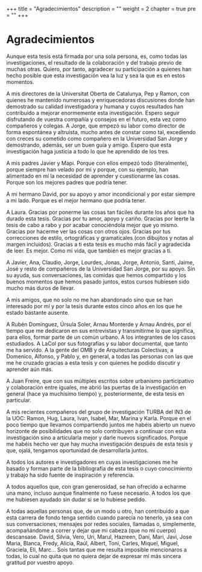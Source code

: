 +++
title = "Agradecimientos"
description = ""
weight = 2
chapter = true
pre = ""
+++

# Agradecimientos

Aunque esta tesis está firmada por una sola persona, es, como todas las investigaciones, el resultado de la colaboración y del trabajo previo de muchas otras. Quiero, por tanto, agradecer su participación a quienes han hecho posible que esta investigación vea la luz y sea la que es en estos momentos.

A mis directores de la Universitat Oberta de Catalunya, Pep y Ramon, con quienes he mantenido numerosas y enriquecedoras discusiones donde han demostrado su calidad investigadora y humana y cuyos resultados han contribuido a mejorar enormemente esta investigación. Espero seguir disfrutando de vuestra compañía y consejos en el futuro, esta vez como compañeros y colegas. A Jorge, que empezó su labor como director de forma espontánea y altruista, mucho antes de constar como tal, excediendo con creces su cometido como compañero en la Universidad San Jorge y demostrando, además, ser un buen guía y amigo. Espero que esta investigación haga justicia a todo lo que he aprendido de los tres.

A mis padres Javier y Mapi. Porque con ellos empezó todo (literalmente), porque siempre han velado por mi y porque, con su ejemplo, han alimentado en mí la necesidad de aprender y cuestionarme las cosas. Porque son los mejores padres que podría tener.

A mi hermano David, por su apoyo y amor incondicional y por estar siempre a mi lado. Porque es el mejor hermano que podría tener.

A Laura. Gracias por ponerme las cosas tan fáciles durante los años que ha durado esta tesis. Gracias por tu amor, apoyo y cariño. Gracias por leerte la tesis de cabo a rabo y por acabar conociéndola mejor que yo mismo. Gracias por hacerme ver las cosas con otros ojos. Gracias por tus correcciones de estilo, ortográficas y gramaticales (con dibujitos y notas al margen incluidos). Gracias a ti esta tesis es mucho más fácil y agradecida de leer. Es mejor. Como mi vida, que también es mejor gracias a ti.

A Javier, Ana, Claudio, Jorge, Lourdes, Jonas, Jorge, Antonio, Santi, Jaime, José y resto de compañeros de la Universidad San Jorge, por su apoyo. Sin su ayuda, sus conversaciones, las comidas que hemos compartido y los buenos momentos que hemos pasado juntos, estos cursos hubiesen sido mucho más duros de llevar.

A mis amigos, que no solo no me han abandonado sino que se han interesado por mí y por la tesis durante estos cinco años en los que he estado bastante ausente.

A Rubén Domínguez, Úrsula Soler, Arnau Monterde y Arnau Andrés, por el tiempo que me dedicaron en sus entrevistas y transmitirme lo que significa, para ellos, formar parte de un común urbano. A los integrantes de los casos estudiados. A LaCol por sus fotografías y su labor documental, que tanto me ha servido. A la gente del OMB y de Arquitecturas Colectivas, a Domenico, Alfonso, y Pablo y, en general, a todas las personas con las que me he cruzado gracias a esta tesis y con quienes he podido discutir y aprender aún más.

A Juan Freire, que con sus múltiples escritos sobre urbanismo participativo y colaboración entre iguales, me abrió las puertas de la investigación en general (hace ya muchísimo tiempo) y, posteriormente, de esta tesis en particular.

A mis recientes compañeros del grupo de investigación TURBA del IN3 de la UOC: Ramon, Hug, Laura, Ivan, Isabel, Mar, Marina y Karla. Porque en el poco tiempo que llevamos compartiendo juntos me habéis abierto un nuevo horizonte de posibilidades que no solo contribuyen a continuar con esta investigación sino a articularla mejor y darle nuevos significados. Porque me habéis hecho ver que hay mucha investigación después de esta tesis y que, ojalá, tengamos oportunidad de desarrollarla juntos.

A todos los autores e investigadores en cuyas investigaciones me he basado y forman parte de la bibliografía de esta tesis o cuyo conocimiento y trabajo ha sido fuente de inspiración y referencia.

A todos aquellos que, con gran generosidad, se han ofrecido a echarme una mano, incluso aunque finalmente no fuese necesario. A todos los que me hubiesen ayudado sin dudar si se lo hubiese pedido.

A todas aquellas personas que, de un modo u otro, han contribuido a que esta carrera de fondo tenga sentido cuando parecía no tenerlo, ya sea con sus conversaciones, mensajes por redes sociales, llamadas o, simplemente, acompañándome a correr y dejar que mi cabeza (que no mi cuerpo) descansase. David, Silvia, Vero, Uri, Marul, Hazreen, Dani, Mari, Javi, Jose Maria, Blanca, Fredy, Alicia, Raúl, Albert, Toni, Carles, Miquel, Miguel, Graciela, Eli, Marc… Sois tantas que me resulta imposible mencionaros a todas, lo cual no quita que no quiera dejar de expresar mi más sincera gratitud por vuestro apoyo.
